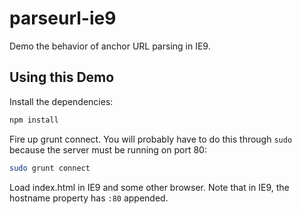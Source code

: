 parseurl-ie9
============

Demo the behavior of anchor URL parsing in IE9.

## Using this Demo
Install the dependencies:

```sh
npm install
```

Fire up grunt connect. You will probably have to do this through `sudo` because the server must be running on port 80:

```sh
sudo grunt connect
```

Load index.html in IE9 and some other browser. Note that in IE9, the hostname property has `:80` appended.
